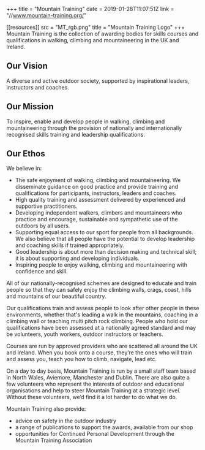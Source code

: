 +++
title = "Mountain Training"
date = 2019-01-28T11:07:51Z
link = "//www.mountain-training.org/"

[[resources]]
  src = "MT_rgb.png"
  title = "Mountain Training Logo"
+++
Mountain Training is the collection of awarding bodies for skills courses and qualifications in walking, climbing and mountaineering in the UK and Ireland.

## Our Vision

A diverse and active outdoor society, supported by inspirational leaders, instructors and coaches.

## Our Mission

To inspire, enable and develop people in walking, climbing and mountaineering through the provision of nationally and internationally recognised skills training and leadership qualifications.

## Our Ethos

We believe in:

* The safe enjoyment of walking, climbing and mountaineering. We disseminate guidance on good practice and provide training and qualifications for participants, instructors, leaders and coaches.
* High quality training and assessment delivered by experienced and supportive practitioners.
* Developing independent walkers, climbers and mountaineers who practice and encourage, sustainable and sympathetic use of the outdoors by all users.
* Supporting equal access to our sport for people from all backgrounds. We also believe that all people have the potential to develop leadership and coaching skills if trained appropriately.
* Good leadership is about more than decision making and technical skill; it is about supporting and developing individuals.
* Inspiring people to enjoy walking, climbing and mountaineering with confidence and skill.

All of our nationally-recognised schemes are designed to educate and train people so that they can safely enjoy the climbing walls, crags, coast, hills and mountains of our beautiful country. 

Our qualifications train and assess people to look after other people in these environments, whether that's leading a walk in the mountains, coaching in a climbing wall or teaching multi pitch rock climbing. People who hold our qualifications have been assessed at a nationally agreed standard and may be volunteers, youth workers, outdoor instructors or teachers. 

Courses are run by approved providers who are scattered all around the UK and Ireland. When you book onto a course, they’re the ones who will train and assess you, teach you how to climb, navigate, lead etc. 

On a day to day basis, Mountain Training is run by a small staff team based in North Wales, Aviemore, Manchester and Dublin. There are also quite a few volunteers who represent the interests of outdoor and educational organisations and help to steer Mountain Training at a strategic level. Without these volunteers, we’d find it a lot harder to do what we do. 

Mountain Training also provide:

* advice on safety in the outdoor industry
* a range of publications to support the awards, available from our shop
* opportunities for Continued Personal Development through the Mountain Training Association